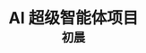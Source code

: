 <h1 align="center" style="width: 60%; margin: auto; font-weight: 700; border: 0">AI 超级智能体项目</h1>
<h2 align="center" style="width: 20%; margin: auto; font-weight: 700; border: 0">初晨</h2>